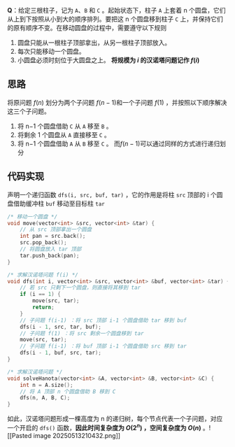 **Q**：给定三根柱子，记为 `A`、`B` 和 `C` 。起始状态下，柱子 `A` 上套着 n 个圆盘，它们从上到下按照从小到大的顺序排列。要把这 n 个圆盘移到柱子 `C` 上，并保持它们的原有顺序不变。在移动圆盘的过程中，需要遵守以下规则
1. 圆盘只能从一根柱子顶部拿出，从另一根柱子顶部放入。
2. 每次只能移动一个圆盘。
3. 小圆盘必须时刻位于大圆盘之上。
**将规模为 $i$ 的汉诺塔问题记作 $f(i)$**

## 思路
将原问题 $f(n)$ 划分为两个子问题 $f(n−1)$和一个子问题 $f(1)$ ，并按照以下顺序解决这三个子问题。
1. 将 n−1 个圆盘借助 `C` 从 `A` 移至 `B` 。
2. 将剩余 1 个圆盘从 `A` 直接移至 `C` 。
3. 将 n−1 个圆盘借助 `A` 从 `B` 移至 `C` 。
而$f(n−1)$可以通过同样的方式进行递归划分

## 代码实现
声明一个递归函数 `dfs(i, src, buf, tar)` ，它的作用是将柱 `src` 顶部的 i 个圆盘借助缓冲柱 `buf` 移动至目标柱 `tar` 
```cpp
/* 移动一个圆盘 */
void move(vector<int> &src, vector<int> &tar) {
    // 从 src 顶部拿出一个圆盘
    int pan = src.back();
    src.pop_back();
    // 将圆盘放入 tar 顶部
    tar.push_back(pan);
}

/* 求解汉诺塔问题 f(i) */
void dfs(int i, vector<int> &src, vector<int> &buf, vector<int> &tar) {
    // 若 src 只剩下一个圆盘，则直接将其移到 tar
    if (i == 1) {
        move(src, tar);
        return;
    }
    // 子问题 f(i-1) ：将 src 顶部 i-1 个圆盘借助 tar 移到 buf
    dfs(i - 1, src, tar, buf);
    // 子问题 f(1) ：将 src 剩余一个圆盘移到 tar
    move(src, tar);
    // 子问题 f(i-1) ：将 buf 顶部 i-1 个圆盘借助 src 移到 tar
    dfs(i - 1, buf, src, tar);
}

/* 求解汉诺塔问题 */
void solveHanota(vector<int> &A, vector<int> &B, vector<int> &C) {
    int n = A.size();
    // 将 A 顶部 n 个圆盘借助 B 移到 C
    dfs(n, A, B, C);
}
```

如此，汉诺塔问题形成一棵高度为 n 的递归树，每个节点代表一个子问题，对应一个开启的 `dfs()` 函数，**因此时间复杂度为 $O(2^n)$ ，空间复杂度为 $O(n)$** 。![[Pasted image 20250513210432.png]]
